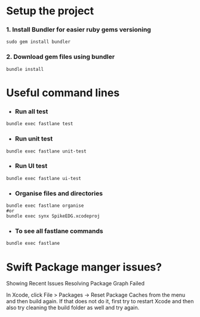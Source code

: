 # Setup the project
### 1. Install Bundler for easier ruby gems versioning
```
sudo gem install bundler
```

### 2. Download gem files using bundler
```
bundle install
```
# Useful command lines
- ### Run all test
```
bundle exec fastlane test
```

- ### Run unit test
```
bundle exec fastlane unit-test
```

- ### Run UI test
```
bundle exec fastlane ui-test
```

- ### Organise files and directories
```
bundle exec fastlane organise
#or
bundle exec synx SpikeEDG.xcodeproj
```

- ### To see all fastlane commands
```
bundle exec fastlane
```


# Swift Package manger issues?
Showing Recent Issues
Resolving Package Graph Failed

In Xcode, click File > Packages -> Reset Package Caches from the menu and then build again.
If that does not do it, first try to restart Xcode and then also try cleaning the build folder as well and try again.
